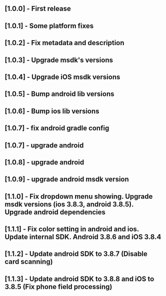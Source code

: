 ## [1.0.0] - First release
## [1.0.1] - Some platform fixes
## [1.0.2] - Fix metadata and description
## [1.0.3] - Upgrade msdk's versions
## [1.0.4] - Upgrade iOS msdk versions
## [1.0.5] - Bump android lib versions
## [1.0.6] - Bump ios lib versions
## [1.0.7] - fix android gradle config
## [1.0.7] - upgrade android
## [1.0.8] - upgrade android
## [1.0.9] - upgrade android msdk version
## [1.1.0] - Fix dropdown menu showing. Upgrade msdk versions (ios 3.8.3, android 3.8.5). Upgrade android dependencies
## [1.1.1] - Fix color setting in android and ios. Update internal SDK. Android 3.8.6 and iOS 3.8.4
## [1.1.2] - Update android SDK to 3.8.7 (Disable card scanning)
## [1.1.3] - Update android SDK to 3.8.8 and iOS to 3.8.5 (Fix phone field processing)